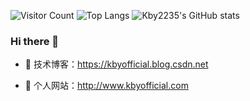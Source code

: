 ![Visitor Count](https://profile-counter.glitch.me/Kby2235/count.svg)
![Top Langs](https://github-readme-stats.vercel.app/api/top-langs/?username=all-smile&layout=compact&theme=tokyonight)
![Kby2235's GitHub stats](https://github-readme-stats.vercel.app/api?username=Kby2235&show_icons=true&theme=tokyonight)
  
### Hi there  🌅
- :orange_book: 技术博客：https://kbyofficial.blog.csdn.net
 
- :hammer:  个人网站：http://www.kbyofficial.com
 

